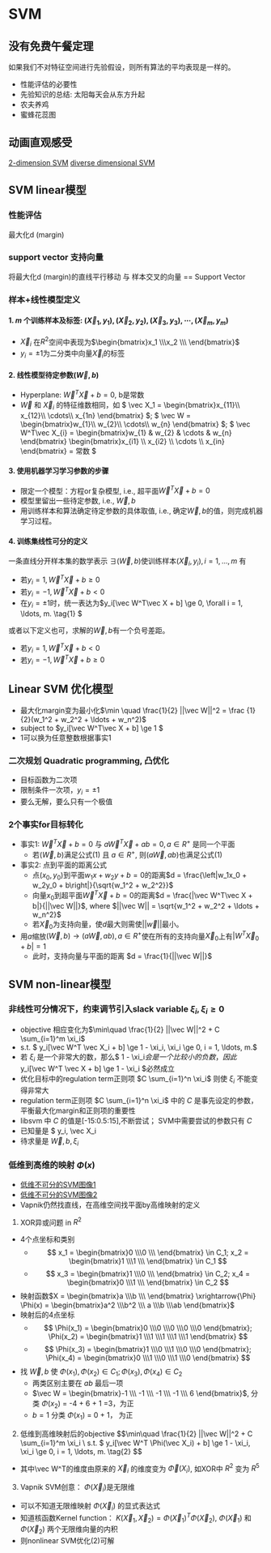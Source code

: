 # SVM

## 没有免费午餐定理
如果我们不对特征空间进行先验假设，则所有算法的平均表现是一样的。
- 性能评估的必要性
- 先验知识的总结: 太阳每天会从东方升起
- 农夫养鸡
- 蜜蜂花蕊图

## 动画直观感受
[2-dimension SVM](https://github.com/BeBraveBeCurious/ML_Datawhle/blob/master/gif/8.SVM.gif)
[diverse dimensional SVM](https://github.com/BeBraveBeCurious/ML_Datawhle/blob/master/gif/9.SVM.gif)

## SVM linear模型

### 性能评估
最大化d (margin)
### support vector 支持向量
将最大化d (margin)的直线平行移动 与 样本交叉的向量 == Support Vector

### 样本+线性模型定义
#### 1. $m$ 个训练样本及标签: $(\vec X_1, y_1), (\vec X_2, y_2), (\vec X_3, y_3), \cdots, (\vec X_m, y_m)$
- $\vec X_i$ 在$R^2$空间中表现为$\begin{bmatrix}x_1 \\\x_2 \\\ \end{bmatrix}$
- $y_i = \pm 1$为二分类中向量$\vec X_i$的标签
#### 2. 线性模型待定参数$(\vec W, b)$
- Hyperplane: $\vec W^T\vec X + b = 0$, b是常数
- $\vec W$ 和 $\vec X_i$ 的特征维数相同，如
$ \vec X_1 = \begin{bmatrix}x_{11}\\\ x_{12}\\\ \cdots\\\ x_{1n} \end{bmatrix} $; 
$ \vec W = \begin{bmatrix}w_{1}\\\ w_{2}\\\ \cdots\\\ w_{n} \end{bmatrix} $; 
$ \vec W^T\vec X_{i} = \begin{bmatrix}w_{1} & w_{2} & \cdots & w_{n} \end{bmatrix}  \begin{bmatrix}x_{i1} \\\ x_{i2} \\\ \cdots \\\ x_{in} \end{bmatrix} = 常数 $
#### 3. 使用机器学习学习参数的步骤
- 限定一个模型：方程or复杂模型, i.e., 超平面$\vec W^T\vec X + b = 0$
- 模型里留出一些待定参数, i.e., $\vec W, b$
- 用训练样本和算法确定待定参数的具体取值, i.e., 确定$\vec W, b$的值，则完成机器学习过程。
#### 4. 训练集线性可分的定义
一条直线分开样本集的数学表示
$\exists (\vec W, b)$使训练样本$(\vec X_i, y_i), i = 1, \ldots, m$ 有
- 若$y_i = 1, \vec W^T\vec X + b \ge 0$
- 若$y_i = -1, \vec W^T\vec X +b \lt 0$
- 在$y_i = \pm 1$时，统一表达为$y_i[\vec W^T\vec X + b] \ge 0, \forall i = 1, \ldots, m. \tag{1} $

或者以下定义也可，求解的$\vec W, b$有一个负号差距。
- 若$y_i = 1, \vec W^T\vec X + b \lt 0$
- 若$y_i = -1, \vec W^T\vec X +b \ge 0$


## Linear SVM 优化模型
- 最大化margin变为最小化$\min   \quad   \frac{1}{2} ||\vec W||^2 = \frac {1}{2}(w_1^2 + w_2^2 + \ldots + w_n^2)$
- subject to $y_i[\vec W^T\vec X + b] \ge 1 $
- 1可以换为任意整数根据事实1
### 二次规划 Quadratic programming, 凸优化
- 目标函数为二次项
- 限制条件一次项，$y_i = \pm 1$
- 要么无解，要么只有一个极值

### 2个事实for目标转化
- 事实1: $\vec W^T\vec X + b = 0$ 与 $a\vec W^T\vec X + ab = 0, a \in R^+$ 是同一个平面
  - 若$(\vec W, b)$满足公式(1) 且 $a \in R^+$, 则$(a\vec W, ab)$也满足公式(1)
- 事实2: 点到平面的距离公式
  - 点$(x_0, y_0)$到平面$w_1x + w_2y + b = 0$的距离$d = \frac{\left|w_1x_0 + w_2y_0 + b\right|}{\sqrt{w_1^2 + w_2^2}}$
  - 向量$x_0$到超平面$\vec W^T\vec X + b = 0$的距离$d = \frac{|\vec W^T\vec X + b|}{||\vec W||}$, where $||\vec W|| = \sqrt{w_1^2 + w_2^2 + \ldots + w_n^2}$
  - 若$\vec X_0$为支持向量，使$d$最大则需使$||\vec w||$最小。
- 用$a$缩放$(\vec W, b)\rightarrow(a\vec W, ab), a \in R^+$使在所有的支持向量$\vec X_0$上有$|W^T\vec X_0 + b| = 1$
  - 此时，支持向量与平面的距离 $d = \frac{1}{||\vec W||}$

  
## SVM non-linear模型
### 非线性可分情况下，约束调节引入slack variable $\xi_i, \xi_i \ge 0$ 
- objective 相应变化为$\min\quad \frac{1}{2} ||\vec W||^2 + C \sum_{i=1}^m \xi_i$
- s.t. $ y_i[\vec W^T \vec X_i + b] \ge 1 - \xi_i, \xi_i \ge 0, i = 1, \ldots, m.$
- 若 $\xi_i$ 是一个非常大的数，那么$ 1 - \xi_i$会是一个比较小的负数，因此$ y_i[\vec W^T \vec X + b] \ge 1 - \xi_i $必然成立
- 优化目标中的regulation term正则项 $C \sum_{i=1}^n \xi_i$ 则使 $\xi_i$ 不能变得非常大
- regulation term正则项 $C \sum_{i=1}^n \xi_i$ 中的 $C$ 是事先设定的参数，平衡最大化margin和正则项的重要性
- libsvm 中 $C$ 的值是[-15:0.5:15],不断尝试； SVM中需要尝试的参数只有 $C$ 
- 已知量是 $ y_i, \vec X_i
- 待求量是 $\vec W, b, \xi_i$

### 低维到高维的映射 $\Phi(x)$
- [低维不可分的SVM图像1](https://github.com/BeBraveBeCurious/ML_Datawhle/blob/master/images/SVM-%E9%9D%9E%E7%BA%BF%E6%80%A7%E6%A0%B7%E6%9C%AC%E5%8F%AF%E5%88%86%E5%9B%BE.png)
- [低维不可分的SVM图像2](https://github.com/BeBraveBeCurious/ML_Datawhle/blob/master/images/SVM%E6%9B%B2%E9%9D%A2%E6%8A%95%E5%BD%B1.PNG)
- Vapnik仍然找直线，在高维空间找平面by高维映射的定义
1. XOR异或问题 in $R^2$
- 4个点坐标和类别
  - $$ x_1 = \begin{bmatrix}0 \\\0 \\\ \end{bmatrix} \in C_1; x_2 = \begin{bmatrix}1 \\\1 \\\ \end{bmatrix} \in C_1 $$
  - $$ x_3 = \begin{bmatrix}1 \\\0 \\\ \end{bmatrix} \in C_2; x_4 = \begin{bmatrix}0 \\\1 \\\ \end{bmatrix} \in C_2 $$
- 映射函数$X = \begin{bmatrix}a \\\b \\\ \end{bmatrix} \xrightarrow{\Phi} \Phi(x) = \begin{bmatrix}a^2 \\\b^2 \\\ a \\\b \\\ab \end{bmatrix}$
- 映射后的4点坐标
  - $$ \Phi(x_1) = \begin{bmatrix}0 \\\0 \\\0 \\\0 \\\0 \end{bmatrix}; \Phi(x_2) = \begin{bmatrix}1 \\\1 \\\1 \\\1 \\\1 \end{bmatrix} $$
  - $$ \Phi(x_3) = \begin{bmatrix}1 \\\0 \\\1 \\\0 \\\0 \end{bmatrix}; \Phi(x_4) = \begin{bmatrix}0 \\\1 \\\0 \\\1 \\\0 \end{bmatrix} $$ 
- 找 $\vec W, b$ 使 $\Phi(x_1),\Phi(x_2) \in C_1; \Phi(x_3),\Phi(x_4) \in C_2$
  - 两类区别主要在 $ab$ 最后一项
  - $\vec W = \begin{bmatrix}-1 \\\ -1 \\\ -1 \\\ -1 \\\ 6 \end{bmatrix}$, 分类 $\Phi(x_2)$ = -4 + 6 + 1 =3，为正
  - $b = 1$ 分类 $\Phi(x_1)$ = 0 + 1， 为正
2. 低维到高维映射后的objective
$$\min\quad \frac{1}{2} ||\vec W||^2 + C \sum_{i=1}^m \xi_i \\
s.t. $ y_i[\vec W^T \Phi(\vec X_i) + b] \ge 1 - \xi_i, \xi_i \ge 0, i = 1, \ldots, m. \tag{2} $$
- 其中\vec W^T的维度由原来的 $\vec X_i$ 的维度变为 $\vec \Phi(X_i)$, 如XOR中 $R^2$ 变为 $R^5$
3. Vapnik SVM创意： $\Phi(\vec X_i)$是无限维
- 可以不知道无限维映射 $\Phi(\vec X_i)$ 的显式表达式
- 知道核函数Kernel function： $K(\vec X_1, \vec X_2) = \Phi(\vec X_1)^T\Phi(\vec X_2)$, $\Phi(\vec X_1)$ 和 $\Phi(\vec X_2)$ 两个无限维向量的内积
- 则nonlinear SVM优化(2)可解


